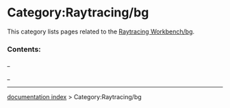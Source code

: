 # Category:Raytracing/bg
This category lists pages related to the [Raytracing Workbench/bg](Raytracing_Workbench/bg.md).

### Contents:

_

_

---
[documentation index](../README.md) > Category:Raytracing/bg
